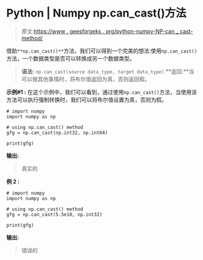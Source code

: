 # Python | Numpy np.can_cast()方法

> 原文:[https://www . geesforgeks . org/python-numpy-NP-can _ cast-method/](https://www.geeksforgeeks.org/python-numpy-np-can_cast-method/)

借助`**np.can_cast()**`方法，我们可以得到一个完美的想法:使用`np.can_cast()`方法，一个数据类型是否可以转换成另一个数据类型。

> **语法:** `np.can_cast(source data_type, target data_type)`
> **返回:**当可以做其他事情时，将布尔值返回为真，否则返回假。

**示例#1 :**
在这个示例中，我们可以看到，通过使用`np.can_cast()`方法，当使用该方法可以执行强制转换时，我们可以将布尔值设置为真，否则为假。

```
# import numpy
import numpy as np

# using np.can_cast() method
gfg = np.can_cast(np.int32, np.int64)

print(gfg)
```

**输出:**

> 真实的

**例 2 :**

```
# import numpy
import numpy as np

# using np.can_cast() method
gfg = np.can_cast(5.5e10, np.int32)

print(gfg)
```

**输出:**

> 错误的